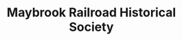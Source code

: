 ---
layout: repo
title: "Maybrook Railroad Historical Society"
id: 21379
permalink: repos/21379/
---